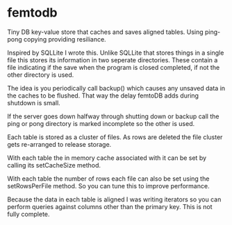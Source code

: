 # femtodb
Tiny DB key-value store that caches and saves aligned tables. Using ping-pong copying providing resiliance.

Inspired by SQLLite I wrote this. 
Unlike SQLLite that stores things in a single file this stores its information in two seperate directories.
These contain a file indicating if the save when the program is closed completed, if not the other directory is used.

The idea is you periodically call backup() which causes any unsaved data in the caches to be flushed.
That way the delay femtoDB adds during shutdown is small.

If the server goes down halfway through shutting down or backup call the ping or pong directory is marked incomplete
so the other is used.

Each table is stored as a cluster of files. As rows are deleted the file cluster gets re-arranged to release storage.

With each table the in memory cache associated with it can be set by calling its setCacheSize method.

With each table the number of rows each file can also be set using the setRowsPerFile method.
So you can tune this to improve performance.

Because the data in each table is aligned I was writing iterators so you can perform queries against
columns other than the primary key. This is not fully complete.






